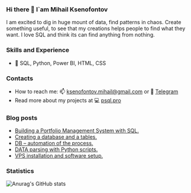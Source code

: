 ### Hi there 👋 I`am Mihail Ksenofontov
I am excited to dig in huge mount of data, find patterns in chaos. Create something useful, to see that my creations helps people to find what they want. 
I love SQL and think its can find anything from nothing.

### Skills and Experience
* 💼 SQL, Python, Power BI, HTML, CSS

### Contacts
* How to reach me: 📫 ksenofontov.mihail@gmail.com or 💬 [Telegram](https://t.me/psqlpro)
* Read more about my projects at 💻 [psql.pro](https://www.psql.pro)

### Blog posts
<!-- BLOG-POST-LIST:START -->
- [Building a Portfolio Management System with SQL.](https://psql.pro/building-a-portfolio-management-system-with-sql/)
- [Creating a database and a tables.](https://psql.pro/creating-a-database-and-a-table/)
- [DB – automation of the process.](https://psql.pro/db-automation-of-the-process/)
- [DATA parsing with Python scripts.](https://psql.pro/data-parsing-with-python-scripts/)
- [VPS installation and software setup.](https://psql.pro/vps-installation-and-software-setup/)
<!-- BLOG-POST-LIST:END -->

### Statistics

![Anurag's GitHub stats](https://github-readme-stats.vercel.app/api?username=KsenoLv&show_icons=true&theme=transparent)
